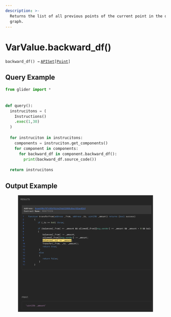 ```yaml
---
description: >-
  Returns the list of all previous points of the current point in the data flow
  graph.
---
```


# VarValue.backward\_df()

`backward_df() →` [`APISet`](../../iterables/apiset.md)`[`[`Point`](../point/)`]`

## Query Example

```python
from glider import *


def query():
  instrucitons = (
    Instructions()
    .exec(1,30)
  )

  for instruciton in instrucitons:
    components = instruciton.get_components()
    for component in components:
      for backward_df in component.backward_df():
        print(backward_df.source_code())

  return instrucitons
```

## Output Example

<figure><img src="../../../.gitbook/assets/image (14) (1) (1).png" alt=""><figcaption></figcaption></figure>

